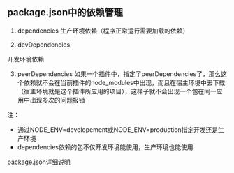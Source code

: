 ## package.json中的依赖管理

1. dependencies
生产环境依赖（程序正常运行需要加载的依赖）

2. devDependencies

开发环境依赖

3. peerDependencies
如果一个插件中，指定了peerDependencies了，那么这个依赖就不会在当前插件的node_modules中出现，而且在宿主环境中去下载（宿主环境就是这个插件所应用的项目），这样子就不会出现一个包在同一应用中出现多次的问题报错

注：
- 通过NODE_ENV=developement或NODE_ENV=production指定开发还是生产环境
- dependencies依赖的包不仅开发环境能使用，生产环境也能使用


[package.json详细说明](https://juejin.cn/post/7023539063424548872)


